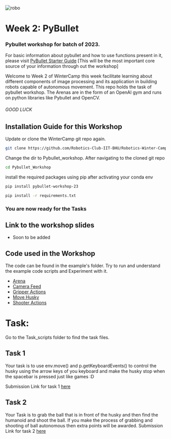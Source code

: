 ![robo](https://user-images.githubusercontent.com/120899038/222499315-4d8546e2-3fee-427b-be2a-ae76ddc3c088.png)

# Week 2: PyBullet

### Pybullet workshop for batch of 2023.

For basic information about pybullet and how to use functions present in it, please visit [PyBullet Starter Guide](https://github.com/Robotics-Club-IIT-BHU/Robotics-Winter-Camp-2023/blob/main/Pybullet_Workshop/pybullet_quickstartguide.pdf) [This will be the most important core source of your information through out the workshop]

Welcome to Week 2 of WinterCamp this week facilitate learning about different components of image processing and its application in building robots capable of autonomous movement. This repo holds the task of pybullet workshop. The Arenas are in the form of an OpenAI gym and runs on python libraries like Pybullet and OpenCV.

###### GOOD LUCK

## Installation Guide for this Workshop

Update or clone the WinterCamp git repo again.
```bash
git clone https://github.com/Robotics-Club-IIT-BHU/Robotics-Winter-Camp-2023.git
```
Change the dir to Pybullet_workshop. After navigating to the cloned git repo
```bash
cd Pybullet_Workshop
```
install the required packages using pip after activating your conda env
```bash
pip install pybullet-workshop-23
```
```bash
pip install -r requirements.txt
```

### You are now ready for the Tasks

## Link to the workshop slides
- Soon to be added

## Code used in the Workshop 
The code can be found in the example's folder. Try to run and understand the example code scripts and Experiment with it.
- [Arena](https://github.com/Robotics-Club-IIT-BHU/Robotics-Winter-Camp-2023/blob/main/Pybullet_Workshop/examples/Arena.py)
- [Camera Feed](https://github.com/Robotics-Club-IIT-BHU/Robotics-Winter-Camp-2023/blob/main/Pybullet_Workshop/examples/camera_feed.py)
- [Gripper Actions](https://github.com/Robotics-Club-IIT-BHU/Robotics-Winter-Camp-2023/blob/main/Pybullet_Workshop/examples/gripper_actions.py)
- [Move Husky](https://github.com/Robotics-Club-IIT-BHU/Robotics-Winter-Camp-2023/blob/main/Pybullet_Workshop/examples/move_husky.py)
- [Shooter Actions](https://github.com/Robotics-Club-IIT-BHU/Robotics-Winter-Camp-2023/blob/main/Pybullet_Workshop/examples/shooter_actions.py)

# Task:
Go to the Task_scripts folder to find the task files.
## Task 1 
Your task is to use env.move() and p.getKeyboardEvents() to control the husky using the arrow keys
of you keyboard and make the husky stop when the spacebar is pressed just like games :D

Submission Link for task 1 [here](https://forms.gle/2XL9aa3xo4yo5s1T9)
## Task 2
Your Task is to grab the ball that is in front of the husky and then find the humanoid and shoot the ball.
If you make the process of grabbing and shooting of ball autonomous then extra points will be awarded.
Submission Link for task 2 [here](https://forms.gle/kvPtokJSkPxJQAB37)

